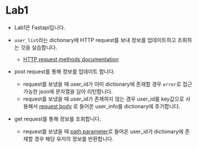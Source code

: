 # Lab1

- Lab1은 Fastapi입니다.
- `user_list`라는 dictionary에 HTTP request를 보내 정보를 업데이트하고 조회하는 것을 실습합니다.
  - [HTTP request methods documentation](https://developer.mozilla.org/en-US/docs/Web/HTTP/Methods)
- post request를 통해 정보를 업데이트 합니다.
  - request를 보냈을 때 user_id가 이미 dictionary에 존재할 경우 `error`로 접근가능한 json에 문자열을 담아 리턴합니다.
  - request를 보냈을 때 user_id가 존재하지 않는 경우 user_id를 key값으로 사용해서 [request body](https://fastapi.tiangolo.com/tutorial/body/) 로 들어온 user_info를 dictionary에 추가합니다.


- get request를 통해 정보를 조회합니다.
  - request를 보냈을 때 [path parameter](https://fastapi.tiangolo.com/tutorial/path-params/)로 들어온 user_id가 dictionary에 존재할 경우 해당 유저의 정보를 반환합니다.
